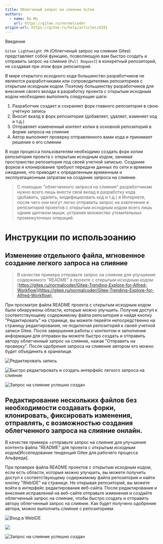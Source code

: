 ```yaml
---
title: Облегченый запрос на слияние Gitee
authors:
  - name: No Mo
    url: https://gitee.ru/normalcoder
origin-url: https://gitee.ru/help/articles/4291
---
```


Введение

`Gitee Lightweight PR` (Облегченый запрос на слияние Gitee) представляет собой функцию, позволяющую вам быстро создать и отправить запрос на слияние (`Pull Request`) в конкретный репозиторий, не создавая при этом форк репозитория.

В мире открытого исходного кода большинство разработчиков не являются разработчиками или сопроводителями репозиториев с открытым исходным кодом. Поэтому большинству разработчиков для внесения своего вклада в разработку проекта с открытым исходным кодом необходимо выполнить следующие шаги:

1. Разработчик создает и сохраняет форк главного репозитория в свою учетную запись
2. Вносит вкалд в форк репозитория (добавляет, удаляет, изменяет код и т.д.)
3. Отправляет измененный контент копии в основной репозиторий в форме запроса на слияние
4. Автор выполняет проверку отправленного вами кода и принимает решение о его слиянии

В ходе процесса пользователям необходимо создать форк копии репозитория проекта с открытым исходным кодом, занимая пространство репозитория под своей учетной записью. Создание форков и клонирование требуют передачи данных по сети и времени ожидания, что приводит к определенным временным и эксплуатационным затратам на создание запроса на слияние.

> С помощью "облегченного запроса на слияние" разработчикам нужно всего лишь внести свой вклад в разработку кода (добавить, удалить, модифицировать код и т.д.) в Интернете, после чего они могут легко отправить запрос на извлечение в репозиторий проектов с открытым исходным кодом всего лишь одним щелчком мыши, устраняя множество утомительных промежуточных операций.

# Инструкции по использоанию

## Изменение отдельного файла, мгновенное создание легкого запроса на слияние

> В качестве примера отправьте запрос на слияние для улучшения содержимого "README" в проекте с открытым исходным кодом [https://gitee.ru/normalcoder/Gitee-Trending-Explore-for-Alfred-Workflow](https://gitee.ru/normalcoder/Gitee-Trending-Explore-for-Alfred-Workflow),

При просматре файла README проекта с открытым исходным кодом были обнаружены области, которые можно улучшить. Получив доступ к соответствующему содержимому файла репозитория и найдя кнопку "Редактировать" на странице, вы можете перейти непосредственно на страницу редактирования, не подключая репозиторий к своей учетной записи Gitee. После завершения работы с контентом и заполнения информации для отправки вы можете быстро создать и отправить автору облегченный запрос на слияние, нажав "Отправить на проверку". После одобрения запроса на слияение автором его можно будет объединить в хранилище.

![](https://images.gitee.ru/uploads/images/2020/0313/082742_a8d773fb_551147.png "Редактировать запись")

![](https://images.gitee.ru/uploads/images/2020/0313/083037_f17b136d_551147.png "Быстро редактировать и создать интерфейс легкого запроса на слияние")

![](https://images.gitee.ru/uploads/images/2020/0313/083226_55786b86_551147.png "Запрос на слияние успешно создан")

## Редактирование нескольких файлов без необходимости создавать форки, клонировать, фиксировать изменения, отправлять, с возможностью создания облегченного запроса на слияние онлайн.

В качестве примера +отправьте запрос на слияние для улучшения контента файла "README" для проекта с открытым исходным кодом[Исселедование тенденций Gitee для рабочего процесса Альфреда].

При проверке файла README проектов с открытым исходным кодом, если есть области, которые можно улучшить, вы можете получить доступ к соответствующему содержимому файла репозитория и найти кнопку "WebIDE" на странице. Не открывая репозиторий, вы можете войти в интерфейс редактирования веб-сайта. После редактирования и внесения исправлений на веб-сайте отправьте изменения и создайте облегченный запрос на слияние, чтобы быстро создать и отправить автору облегченный запрос на слияние. Как будет получено одобрение автора, можно выполнить слияние с репозиторием.

![](https://images.gitee.ru/uploads/images/2020/0313/083627_09fb38d9_551147.png "Вход в WebIDE")

![](https://images.gitee.ru/uploads/images/2020/0313/084337_f25d614c_551147.png)

![](https://images.gitee.ru/uploads/images/2020/0313/084510_7ec4c9a8_551147.png "Запрос на слияние успешно создан")